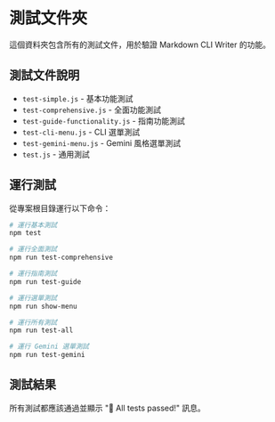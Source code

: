 # 測試文件夾

這個資料夾包含所有的測試文件，用於驗證 Markdown CLI Writer 的功能。

## 測試文件說明

- `test-simple.js` - 基本功能測試
- `test-comprehensive.js` - 全面功能測試
- `test-guide-functionality.js` - 指南功能測試
- `test-cli-menu.js` - CLI 選單測試
- `test-gemini-menu.js` - Gemini 風格選單測試
- `test.js` - 通用測試

## 運行測試

從專案根目錄運行以下命令：

```bash
# 運行基本測試
npm test

# 運行全面測試
npm run test-comprehensive

# 運行指南測試
npm run test-guide

# 運行選單測試
npm run show-menu

# 運行所有測試
npm run test-all

# 運行 Gemini 選單測試
npm run test-gemini
```

## 測試結果

所有測試都應該通過並顯示 "🎉 All tests passed!" 訊息。
